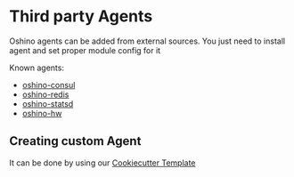 Third party Agents
==================
Oshino agents can be added from external sources.
You just need to install agent and set proper module config for it

Known agents:
- [oshino-consul](https://github.com/CodersOfTheNight/oshino-consul)
- [oshino-redis](https://github.com/CodersOfTheNight/oshino-redis)
- [oshino-statsd](https://github.com/CodersOfTheNight/oshino-statsd)
- [oshino-hw](https://github.com/CodersOfTheNight/oshino-hw)

Creating custom Agent
---------------------
It can be done by using our [Cookiecutter Template](https://github.com/CodersOfTheNight/oshino-cookiecutter)
